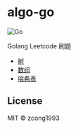 # algo-go

![Go](https://github.com/zcong1993/algo-go/workflows/Go/badge.svg)

Golang Leetcode 刷题

- [树](./tree.md)
- [数组](./array.md)
- [哈希表](./hashtable.md)

## License

MIT &copy; zcong1993
